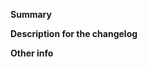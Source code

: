 **Summary**
<!--
What existing issue does the pull request solve?
Please provide enough information so that others can review your pull request
-->

**Description for the changelog**
<!--
A short (one line) summary that describes the changes in this
pull request for inclusion in the change log
If this is a bug fix, your description should include "fixes #xxxx", or
"closes #xxxx", where #xxxx is the issue number
-->

**Other info**
<!--
Thanks for submitting a pull request!

All contributions to this project are done under the terms of the Apache 2.0 license as stated in https://www.apache.org/licenses/LICENSE-2.0

Please make sure you read github's contributing guidelines;
https://docs.github.com/en/desktop/installing-and-configuring-github-desktop/getting-started-with-github-desktop#part-3-contributing-to-projects-with-github-desktop
-->

